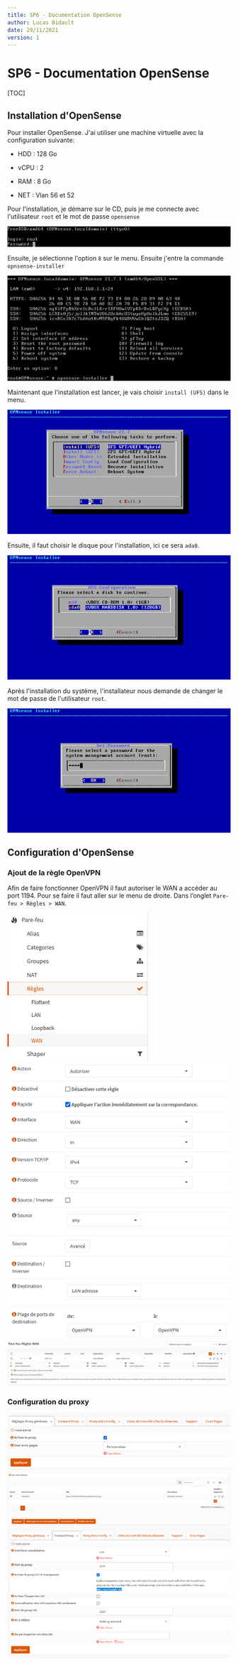 ```yaml
---
title: SP6 - Documentation OpenSense
author: Lucas Bidault
date: 29/11/2021
version: 1
---
```


# SP6 - Documentation OpenSense

[TOC]

## Installation d'OpenSense

Pour installer OpenSense. J'ai utiliser une machine virtuelle avec la configuration suivante:

- HDD  : 128 Go

- vCPU : 2

- RAM  : 8 Go

- NET  : Vlan 56 et 52

Pour l'installation, je démarre sur le CD, puis je me connecte avec l'utilisateur `root` et le mot de passe `opensense`

<img title="" src="assets/4a166fabdbc8f7e5374434ae7c0062bb8f9cb808.png" alt="" data-align="center">

Ensuite, je sélectionne l'option `8` sur le menu. Ensuite j'entre la commande `opnsense-installer`

<img src="assets/3e6338cd960fb5d68b8b96a1fedc87d973903a0d.png" title="" alt="" data-align="center">

Maintenant que l'installation est lancer, je vais choisir `install (UFS)` dans le menu.

<img src="assets/d6792f974ba2332e8bf574aa2e65cc909ae28045.png" title="" alt="" data-align="center">

Ensuite, il faut choisir le disque pour l'installation, ici ce sera `ada0`.

<img src="assets/50f8c39dbeded0fc02cca0e1dfc243de946fa492.png" title="" alt="" data-align="center">

Après l'installation du système, l'installateur nous demande de changer le mot de passe de l'utilisateur `root`.

<img src="assets/18081f85d434426db907962b77fa4d4d1ed8ce94.png" title="" alt="" data-align="center">

## Configuration d'OpenSense

### Ajout de la règle OpenVPN

Afin de faire fonctionner OpenVPN il faut autoriser le WAN a accéder au port 1194.
Pour se faire il faut aller sur le menu de droite. Dans l’onglet `Pare-feu > Règles > WAN`.

<img src="assets/91481960e12b083db9e7144b09f3d4f2cc4c44bc.png" title="" alt="" data-align="center">

<img src="assets/16de01f85aca6d67bf61dd29db142e019cb43b69.png" title="" alt="" data-align="center">

<img src="assets/24f25eb315455139436a6f194812782456c6b7c9.png" title="" alt="" data-align="center">

### Configuration du proxy

<img src="assets/e4ac065b1a88a80ecf82362af20b833f7bcfd015.png" title="" alt="" data-align="center">

<img src="assets/d56a6ea0e56b46787f985d73a6fca18f8b016a77.png" title="" alt="" data-align="center">

<img src="assets/911d8d43070ca538c138dcee143790084d5c122f.png" title="" alt="" data-align="center">
